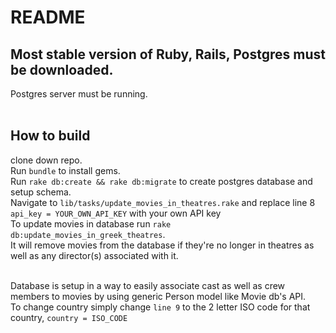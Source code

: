 # README

## Most stable version of Ruby, Rails, Postgres must be downloaded. <br />
Postgres server must be running. <br />
</br>

## How to build
clone down repo. <br />
Run `bundle` to install gems. <br />
Run `rake db:create && rake db:migrate` to create postgres database and setup schema. <br />
Navigate to `lib/tasks/update_movies_in_theatres.rake` and replace line 8 `api_key = YOUR_OWN_API_KEY` with your own API key </br>
To update movies in database run `rake db:update_movies_in_greek_theatres`. <br />
It will remove movies from the database if they're no longer in theatres as well as any director(s) associated with it. <br />
</br>

Database is setup in a way to easily associate cast as well as crew members to movies by using generic Person model like Movie db's API. <br />
To change country simply change `line 9` to the 2 letter ISO code for that country, `country = ISO_CODE` </br>

